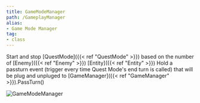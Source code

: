 ```yaml
---
title: GameModeManager
path: /GameplayManager
alias: 
- Game Mode Manager
tag: 
- class
---
```

Start and stop [QuestMode]({{< ref "QuestMode" >}}) based on the number of [Enemy]({{< ref "Enemy" >}}) [Entity]({{< ref "Entity" >}})
Hold a passturn event (trigger every time Quest Mode's end turn is called) that will be plug and unpluged to [GameManager]({{< ref "GameManager" >}}).PassTurn()

![GameModeManager](GameModeManager.svg "GameModeManager")

